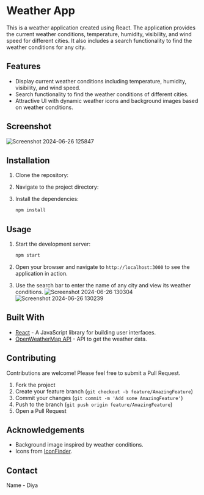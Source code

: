 # Weather App

This is a weather application created using React. The application provides the current weather conditions, temperature, humidity, visibility, and wind speed for different cities.
It also includes a search functionality to find the weather conditions for any city.

## Features

- Display current weather conditions including temperature, humidity, visibility, and wind speed.
- Search functionality to find the weather conditions of different cities.
- Attractive UI with dynamic weather icons and background images based on weather conditions.

## Screenshot

![Screenshot 2024-06-26 125847](https://github.com/Diya-G-15/WeatherApp/assets/137169112/a6ac269f-dfe1-416b-ac0f-02971ac04731)

## Installation

1. Clone the repository:

2. Navigate to the project directory:

3. Install the dependencies:
    ```bash
    npm install
    ```

## Usage

1. Start the development server:
    ```bash
    npm start
    ```

2. Open your browser and navigate to `http://localhost:3000` to see the application in action.

3. Use the search bar to enter the name of any city and view its weather conditions.
   ![Screenshot 2024-06-26 130304](https://github.com/Diya-G-15/WeatherApp/assets/137169112/56804a5d-73ec-413c-8a26-bd4ec39fb533)
   ![Screenshot 2024-06-26 130239](https://github.com/Diya-G-15/WeatherApp/assets/137169112/7540823a-90af-4884-ac93-0369d5703b14)


## Built With

- [React](https://reactjs.org/) - A JavaScript library for building user interfaces.
- [OpenWeatherMap API](https://openweathermap.org/api) - API to get the weather data.

## Contributing

Contributions are welcome! Please feel free to submit a Pull Request.

1. Fork the project
2. Create your feature branch (`git checkout -b feature/AmazingFeature`)
3. Commit your changes (`git commit -m 'Add some AmazingFeature'`)
4. Push to the branch (`git push origin feature/AmazingFeature`)
5. Open a Pull Request

## Acknowledgements

- Background image inspired by weather conditions.
- Icons from [IconFinder](https://www.iconfinder.com/).

## Contact

  Name - Diya

